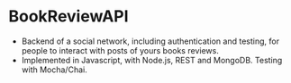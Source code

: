 ﻿# BookReviewAPI
 
 * Backend of a social network, including authentication and testing, for people to interact with posts of yours books reviews. 
* Implemented in Javascript, with Node.js, REST and MongoDB. Testing with Mocha/Chai.
